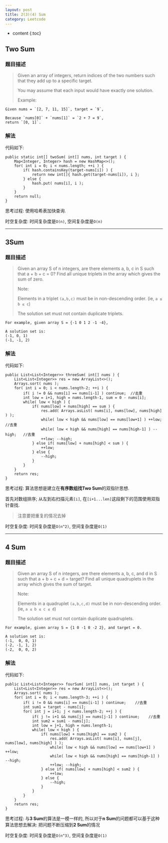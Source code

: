 ```yaml
---
layout: post
title: 2(3)(4) Sum
category: Leetcode
---
```


* content
{:toc}

## Two Sum

### 题目描述

> Given an array of integers, return indices of the two numbers such that they add up to a specific target.
>
> You may assume that each input would have exactly one solution.
>
> Example:
>
    Given nums = `[2, 7, 11, 15]`, target = `9`,
>
    Because `nums[0]` + `nums[1]` = `2 + 7 = 9`,
    return `[0, 1]`.

### 解法

代码如下:

    public static int[] twoSum( int[] nums, int target ) {
        Map<Integer, Integer> hash = new HashMap<>();
        for( int i = 0; i < nums.length; ++i ) {
            if( hash.containsKey(target-nums[i]) ) {
                return new int[]{ hash.get(target-nums[i]), i };
            } else {
                hash.put( nums[i], i );
            }
        }
        return null;
    }

思考过程: 使用哈希表加快查询.

时空复杂度: 时间复杂度是`O(n)`, 空间复杂度是`O(n)`

- - -

## 3Sum

### 题目描述

> Given an array S of n integers, are there elements a, b, c in S such that a + b + c = 0? Find all unique triplets in the array which gives the sum of zero.
>
> Note:
>
> Elements in a triplet `(a,b,c)` must be in non-descending order. (ie, `a ≤ b ≤ c`)
>
> The solution set must not contain duplicate triplets.
>
    For example, given array S = {-1 0 1 2 -1 -4},
>
    A solution set is:
    (-1, 0, 1)
    (-1, -1, 2)

### 解法

代码如下:

    public List<List<Integer>> threeSum( int[] nums ) {
        List<List<Integer>> res = new ArrayList<>();
        Arrays.sort( nums );
        for( int i = 0; i < nums.length-2; ++i ) {
            if( i != 0 && nums[i] == nums[i-1] ) continue;	//去重
            int low = i+1, high = nums.length-1, sum = 0 - nums[i];
            while( low < high ) {
                if( nums[low] + nums[high] == sum ) {
                    res.add( Arrays.asList( nums[i], nums[low], nums[high] ) );
                    while( low < high && nums[low] == nums[low+1] ) ++low;		//去重
                    while( low < high && nums[high] == nums[high-1] ) --high;	//去重
                    ++low; --high;
                } else if( nums[low] + nums[high] < sum ) {
                    ++low;
                } else {
                    --high;
                }
            }
        }
        return res;
    }

思考过程: 算法思想是建立在**有序数组找Two Sum**的双指针思想.

首先对数组排序; 从左到右扫描元素`[i]`, 在`[i+1...len]`这段剩下的范围使用双指针查找.

> 注意要把重复的情况去掉

时空复杂度: 时间复杂度是`O(n^2)`, 空间复杂度是`O(1)`

- - -

## 4 Sum

### 题目描述

> Given an array S of n integers, are there elements a, b, c, and d in S such that a + b + c + d = target? Find all unique quadruplets in the array which gives the sum of target.
>
> Note:
>
> Elements in a quadruplet `(a,b,c,d)` must be in non-descending order. (ie, `a ≤ b ≤ c ≤ d`)
>
> The solution set must not contain duplicate quadruplets.
>
    For example, given array S = {1 0 -1 0 -2 2}, and target = 0.
>
    A solution set is:
    (-1,  0, 0, 1)
    (-2, -1, 1, 2)
    (-2,  0, 0, 2)

### 解法

代码如下:

    public List<List<Integer>> fourSum( int[] nums, int target ) {
        List<List<Integer>> res = new ArrayList<>();
        Arrays.sort( nums );
        for( int i = 0; i < nums.length-3; ++i ) {
            if( i != 0 && nums[i] == nums[i-1] ) continue;    //去重
            int sum1 = target - nums[i];
            for( int j = i+1; j < nums.length-2; ++j ) {
                if( j != i+1 && nums[j] == nums[j-1] ) continue;    //去重
                int sum2 = sum1 - nums[j];
                int low = j+1, high = nums.length-1;
                while( low < high ) {
                    if( nums[low] + nums[high] == sum2 ) {
                        res.add( Arrays.asList( nums[i], nums[j], nums[low], nums[high] ) );
                        while( low < high && nums[low] == nums[low+1] ) ++low;
                        while( low < high && nums[high] == nums[high-1] ) --high;
                        ++low; --high;
                    } else if( nums[low] + nums[high] < sum2 ) {
                        ++low;
                    } else {
                        --high;
                    }
                }
            }
        }
        return res;
    }

思考过程: 与**3 Sum**的算法是一模一样的, 所以对于**n Sum**的问题都可以基于这种算法思想去解决: 把问题不断压缩到**2 Sum**的情况

时空复杂度: 时间复杂度是`O(n^3)`, 空间复杂度是`O(1)`